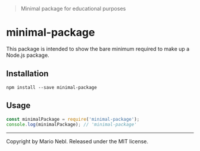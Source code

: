 > Minimal package for educational purposes

# minimal-package

This package is intended to show the bare minimum required to make up a
Node.js package.

## Installation

```
npm install --save minimal-package
```

## Usage

```js
const minimalPackage = require('minimal-package');
console.log(minimalPackage); // 'minimal-package'
```

---
Copyright by Mario Nebl. Released under the MIT license.
